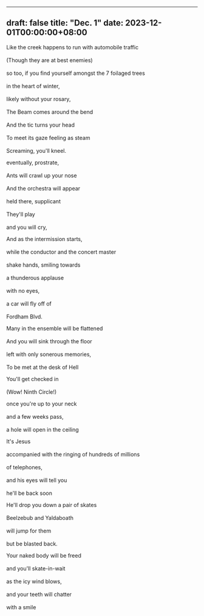 ﻿
---
draft: false
title: "Dec. 1"
date: 2023-12-01T00:00:00+08:00
---

Like the creek happens to run with automobile traffic <br>  
(Though they are at best enemies) <br>  
so too, if you find yourself amongst the 7 foilaged trees <br>  
in the heart of winter, <br>  
likely without your rosary, <br>   
The Beam comes around the bend <br>  
And the tic turns your head <br>  
To meet its gaze feeling as steam <br>  
Screaming, you'll kneel. <br>  
 
eventually, prostrate, <br>  
Ants will crawl up your nose <br>  
And the orchestra will appear <br>  
held there, supplicant <br>  
They'll play <br>  
and you will cry, <br>  

And as the intermission starts, <br>  
while the conductor and the concert master <br>  
shake hands, smiling towards <br>  
a thunderous applause <br>  
with no eyes, <br>  
a car will fly off of <br>  
Fordham Blvd. <br>  

Many in the ensemble will be flattened <br>  
And you will sink through the floor <br>  
left with only sonerous memories, <br>  
To be met at the desk of Hell <br>  

You'll get checked in <br>  
(Wow! Ninth Circle!) <br>  

once you're up to your neck <br>  
and a few weeks pass, <br>  
a hole will open in the ceiling <br>  

It's Jesus <br>  
accompanied with the ringing of hundreds of millions <br>  
of telephones, <br>  
and his eyes will tell you <br>  
he'll be back soon <br>  

He'll drop you down a pair of skates <br>  
Beelzebub and Yaldaboath <br>  
will jump for them <br>  
but be blasted back. <br>  

Your naked body will be freed <br>  
and you'll skate-in-wait <br>  
as the icy wind blows, <br>  
and your teeth will chatter <br>  
 with a smile <br>  

